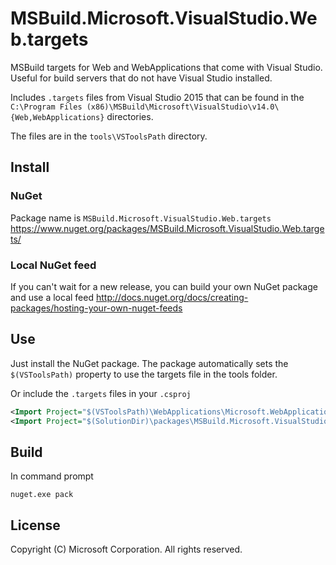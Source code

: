 # MSBuild.Microsoft.VisualStudio.Web.targets

MSBuild targets for Web and WebApplications that come with Visual Studio. Useful for build servers that do not have Visual Studio installed.

Includes `.targets` files from Visual Studio 2015 that can be found in the `C:\Program Files (x86)\MSBuild\Microsoft\VisualStudio\v14.0\{Web,WebApplications}` directories.

The files are in the `tools\VSToolsPath` directory.

## Install

### NuGet

Package name is `MSBuild.Microsoft.VisualStudio.Web.targets`
https://www.nuget.org/packages/MSBuild.Microsoft.VisualStudio.Web.targets/

### Local NuGet feed

If you can't wait for a new release, you can build your own NuGet package and use a local feed
http://docs.nuget.org/docs/creating-packages/hosting-your-own-nuget-feeds

## Use

Just install the NuGet package. The package automatically sets the `$(VSToolsPath)` property to use the targets file in the tools folder.

Or include the `.targets` files in your `.csproj`

```xml
<Import Project="$(VSToolsPath)\WebApplications\Microsoft.WebApplication.targets" Condition="'$(VSToolsPath)' != '' And Exists('$(VSToolsPath)\WebApplications\Microsoft.WebApplication.targets')" />
<Import Project="$(SolutionDir)\packages\MSBuild.Microsoft.VisualStudio.Web.targets.14.0.0\tools\VSToolsPath\WebApplications\Microsoft.WebApplication.targets" Condition="('$(VSToolsPath)' == '' Or !Exists('$(VSToolsPath)\WebApplications\Microsoft.WebApplication.targets')) And Exists('$(SolutionDir)\packages\MSBuild.Microsoft.VisualStudio.Web.targets.14.0.0\tools\VSToolsPath\WebApplications\Microsoft.WebApplication.targets')" />
```

## Build

In command prompt

    nuget.exe pack

## License

Copyright (C) Microsoft Corporation. All rights reserved.
